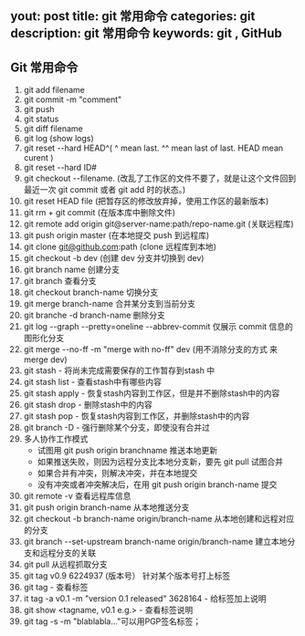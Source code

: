 yout: post
title: git 常用命令
categories: git
description: git 常用命令
keywords: git , GitHub
---
## Git 常用命令

1. git add filename
2. git commit -m "comment"
3. git push
4. git status
5. git diff filename
6. git log (show logs)
7. git reset --hard HEAD^( ^ mean last. ^^ mean last of last. HEAD mean curent )
8. git reset --hard ID#
9. git checkout --filename. (改乱了工作区的文件不要了，就是让这个文件回到最近一次 git commit 或者 git add 时的状态。)
10. git reset HEAD file (把暂存区的修改放弃掉，使用工作区的最新版本)
11. git rm + git commit (在版本库中删除文件)
12. git remote add origin git@server-name:path/repo-name.git (关联远程库)
13. git push origin master (在本地提交 push 到远程库)
14. git clone git@github.com:path (clone 远程库到本地)
15. git checkout -b dev (创建 dev 分支并切换到 dev)
16. git branch name 创建分支
17. git branch 查看分支
18. git checkout branch-name 切换分支
19. git merge branch-name 合并某分支到当前分支
20. git branche -d branch-name 删除分支
21. git log --graph --pretty=oneline --abbrev-commit 仅展示 commit 信息的图形化分支
22. git merge --no-ff -m "merge with no-ff" dev (用不消除分支的方式 来merge dev)
23. git stash - 将尚未完成需要保存的工作暂存到stash 中
24. git stash list - 查看stash中有哪些内容
25. git stash apply - 恢复stash内容到工作区，但是并不删除stash中的内容
26. git stash drop - 删除stash中的内容
27. git stash pop - 恢复stash内容到工作区，并删除stash中的内容
28. git branch -D <name> - 强行删除某个分支，即使没有合并过
29. 多人协作工作模式
	- 试图用 git push origin branchname 推送本地更新
	- 如果推送失败，则因为远程分支比本地分支新，要先 git pull 试图合并
	- 如果合并有冲突，则解决冲突，并在本地提交
	- 没有冲突或者冲突解决后，在用 git push origin branch-name 提交
30. git remote -v 查看远程库信息
31. git push origin branch-name 从本地推送分支
32. git checkout -b branch-name origin/branch-name 从本地创建和远程对应的分支
33. git branch --set-upstream branch-name origin/branch-name 建立本地分支和远程分支的关联
34. git pull 从远程抓取分支
35. git tag v0.9 6224937 (版本号） 针对某个版本号打上标签
36. git tag - 查看标签
37. it tag -a v0.1 -m "version 0.1 released" 3628164 - 给标签加上说明
38. git show <tagname, v0.1 e.g.> - 查看标签说明
39. git tag -s <tagname> -m "blablabla..."可以用PGP签名标签；

